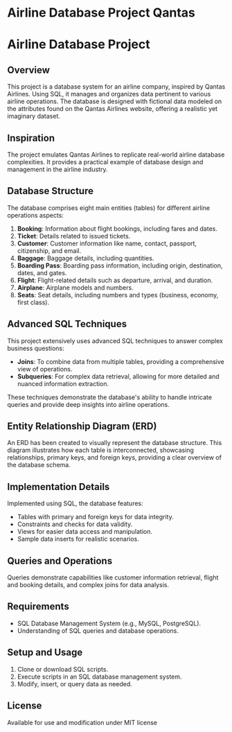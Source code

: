 # Airline Database Project Qantas
# Airline Database Project

## Overview
This project is a database system for an airline company, inspired by Qantas Airlines. Using SQL, it manages and organizes data pertinent to various airline operations. The database is designed with fictional data modeled on the attributes found on the Qantas Airlines website, offering a realistic yet imaginary dataset.

## Inspiration
The project emulates Qantas Airlines to replicate real-world airline database complexities. It provides a practical example of database design and management in the airline industry.

## Database Structure
The database comprises eight main entities (tables) for different airline operations aspects:

1. **Booking**: Information about flight bookings, including fares and dates.
2. **Ticket**: Details related to issued tickets.
3. **Customer**: Customer information like name, contact, passport, citizenship, and email.
4. **Baggage**: Baggage details, including quantities.
5. **Boarding Pass**: Boarding pass information, including origin, destination, dates, and gates.
6. **Flight**: Flight-related details such as departure, arrival, and duration.
7. **Airplane**: Airplane models and numbers.
8. **Seats**: Seat details, including numbers and types (business, economy, first class).

## Advanced SQL Techniques
This project extensively uses advanced SQL techniques to answer complex business questions:

- **Joins**: To combine data from multiple tables, providing a comprehensive view of operations.
- **Subqueries**: For complex data retrieval, allowing for more detailed and nuanced information extraction.

These techniques demonstrate the database's ability to handle intricate queries and provide deep insights into airline operations.

## Entity Relationship Diagram (ERD)
An ERD has been created to visually represent the database structure. This diagram illustrates how each table is interconnected, showcasing relationships, primary keys, and foreign keys, providing a clear overview of the database schema.

## Implementation Details
Implemented using SQL, the database features:

- Tables with primary and foreign keys for data integrity.
- Constraints and checks for data validity.
- Views for easier data access and manipulation.
- Sample data inserts for realistic scenarios.

## Queries and Operations
Queries demonstrate capabilities like customer information retrieval, flight and booking details, and complex joins for data analysis.

## Requirements
- SQL Database Management System (e.g., MySQL, PostgreSQL).
- Understanding of SQL queries and database operations.

## Setup and Usage
1. Clone or download SQL scripts.
2. Execute scripts in an SQL database management system.
3. Modify, insert, or query data as needed.

## License
Available for use and modification under MIT license
